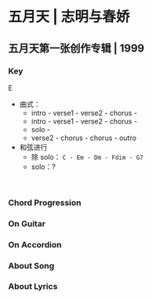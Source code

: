 # 五月天 | 志明与春娇
## 五月天第一张创作专辑 | 1999

### Key
E
&nbsp;

- 曲式：
    - intro - verse1 - verse2 - chorus - 
    - intro - verse1 - verse2 - chorus - 
    - solo - 
    - verse2 - chorus - chorus - outro
- 和弦进行
    - 除 solo： `C - Em - Dm - Fdim - G7`
    - solo：?
    


&nbsp;&nbsp;

### Chord Progression


### On Guitar


### On Accordion


### About Song



### About Lyrics

